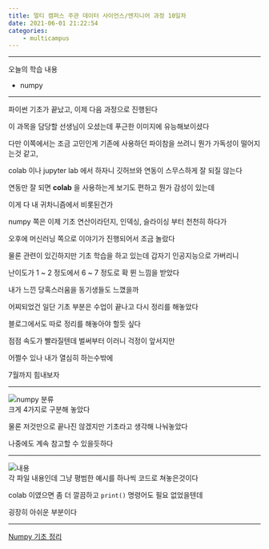 ```yaml
---
title: 멀티 캠퍼스 주관 데이터 사이언스/엔지니어 과정 10일차
date: 2021-06-01 21:22:54
categories:
    - multicampus
---
```


___
오늘의 학습 내용
- numpy
___
파이썬 기초가 끝났고, 이제 다음 과정으로 진행된다  

이 과목을 담당할 선생님이 오셨는데 푸근한 이미지에 유능해보이셨다  

다만 이쪽에서는 조금 고민인게 기존에 사용하던 파이참을 쓰려니 뭔가 가독성이 떨어지는것 같고,  

colab 이나 jupyter lab 에서 하자니 깃허브와 연동이 스무스하게 잘 되질 않는다 

연동만 잘 되면 **colab** 을 사용하는게 보기도 편하고 뭔가 감성이 있는데  

이게 다 내 귀차니즘에서 비롯된건가  

numpy 쪽은 이제 기초 연산이라던지, 인덱싱, 슬라이싱 부터 천천히 하다가  

오후에 머신러닝 쪽으로 이야기가 진행되어서 조금 놀랐다  

물론 관련이 있긴하지만 기초 학습을 하고 있는데 갑자기 인공지능으로 가버리니  

난이도가 1 ~ 2 정도에서 6 ~ 7 정도로 확 뛴 느낌을 받았다  

내가 느낀 당혹스러움을 동기생들도 느꼈을까  

어찌되었건 일단 기초 부분은 수업이 끝나고 다시 정리를 해놓았다  

블로그에서도 따로 정리를 해놓아야 할듯 싶다  

점점 속도가 빨라질텐데 벌써부터 이러니 걱정이 앞서지만  

어쩔수 있나 내가 열심히 하는수밖에  

7월까지 힘내보자  
___
![numpy 분류](https://user-images.githubusercontent.com/84296244/120589728-418de200-c474-11eb-9ecd-472ce5fc8808.PNG)  
크게 4가지로 구분해 놓았다  

물론 저것만으로 끝나진 않겠지만 기초라고 생각해 나눠놓았다  

나중에도 계속 참고할 수 있을듯하다  
___
![내용](https://user-images.githubusercontent.com/84296244/120589734-4357a580-c474-11eb-95b2-e4d09379311a.PNG)  
각 파일 내용인데 그냥 평범한 예시를 하나씩 코드로 쳐놓은것이다  

colab 이였으면 좀 더 깔끔하고 `print()` 명령어도 필요 없었을텐데  

굉장히 아쉬운 부분이다  
___
[Numpy 기초 정리](https://github.com/ouguro3/Study/tree/main/for_data_analysis/Numpy)  
